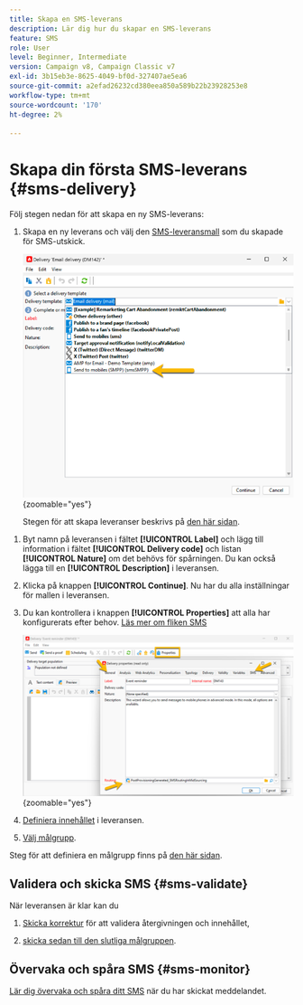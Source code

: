```yaml
---
title: Skapa en SMS-leverans
description: Lär dig hur du skapar en SMS-leverans
feature: SMS
role: User
level: Beginner, Intermediate
version: Campaign v8, Campaign Classic v7
exl-id: 3b15eb3e-8625-4049-bf0d-327407ae5ea6
source-git-commit: a2efad26232cd380eea850a589b22b23928253e8
workflow-type: tm+mt
source-wordcount: '170'
ht-degree: 2%

---
```


# Skapa din första SMS-leverans {#sms-delivery}

Följ stegen nedan för att skapa en ny SMS-leverans:

1. Skapa en ny leverans och välj den [SMS-leveransmall](sms-mid-sourcing.md#sms-delivery-template) som du skapade för SMS-utskick.

   ![](assets/sms_create.png){zoomable="yes"}

   Stegen för att skapa leveranser beskrivs på [den här sidan](../../start/create-message.md).

<!-- * For standalone instance,  [learn more here](sms-standalone-instance.md#sms-delivery-template).
* For mid-sourcing infrastructure, -->

1. Byt namn på leveransen i fältet **[!UICONTROL Label]** och lägg till information i fältet **[!UICONTROL Delivery code]** och listan **[!UICONTROL Nature]** om det behövs för spårningen. Du kan också lägga till en **[!UICONTROL Description]** i leveransen.

1. Klicka på knappen **[!UICONTROL Continue]**. Nu har du alla inställningar för mallen i leveransen.

1. Du kan kontrollera i knappen **[!UICONTROL Properties]** att alla har konfigurerats efter behov. [Läs mer om fliken SMS](sms-delivery-settings.md#sms-tab)

   ![](assets/sms_settings.png){zoomable="yes"}

1. [Definiera innehållet](sms-content.md) i leveransen.

1. [Välj målgrupp](sms-audience.md).

Steg för att definiera en målgrupp finns på [den här sidan](../../audiences/create-audiences.md).

## Validera och skicka SMS {#sms-validate}

När leveransen är klar kan du

1. [Skicka korrektur](sms-proofs.md) för att validera återgivningen och innehållet,

1. [skicka sedan till den slutliga målgruppen](sms-send.md).

## Övervaka och spåra SMS {#sms-monitor}

[Lär dig övervaka och spåra ditt SMS](sms-monitor.md) när du har skickat meddelandet.
